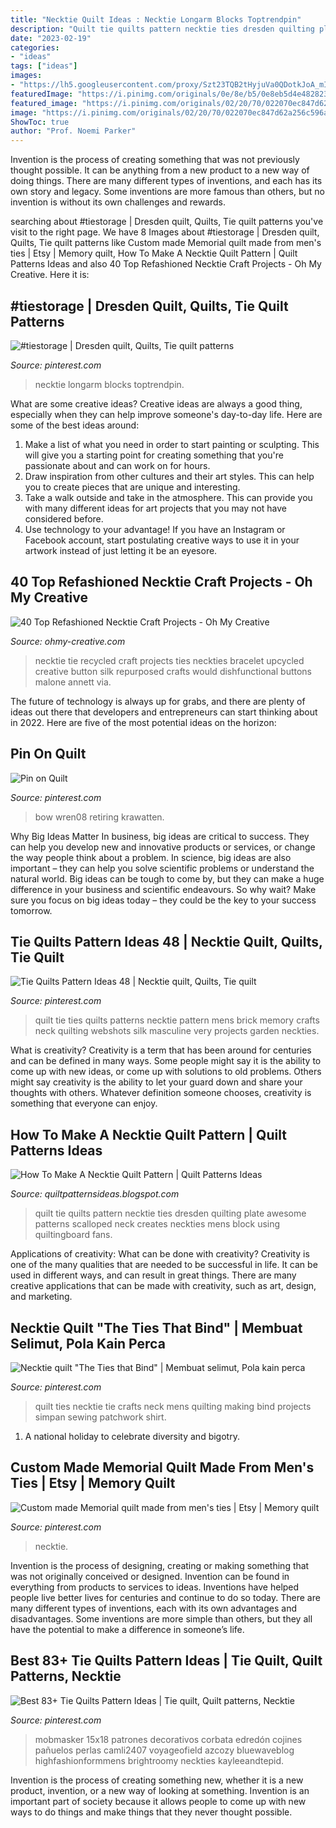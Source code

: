 ```yaml
---
title: "Necktie Quilt Ideas : Necktie Longarm Blocks Toptrendpin"
description: "Quilt tie quilts pattern necktie ties dresden quilting plate awesome patterns scalloped neck creates neckties mens block using quiltingboard fans"
date: "2023-02-19"
categories:
- "ideas"
tags: ["ideas"]
images:
- "https://lh5.googleusercontent.com/proxy/Szt23TQB2tHyjuVa0QDotkJoA_mInLb7SwsAybptQLObMY9EuU1yelYYTUYpMUeml0hbXzLjsYHikh1HEWbRFm__gtWMFbKxCFevg_Ihweb-qboTGAwkENw=s0-d"
featuredImage: "https://i.pinimg.com/originals/0e/8e/b5/0e8eb5d4e482823f642dbf0007dc4d24.jpg"
featured_image: "https://i.pinimg.com/originals/02/20/70/022070ec847d62a256c596a0c5c8eb54.jpg"
image: "https://i.pinimg.com/originals/02/20/70/022070ec847d62a256c596a0c5c8eb54.jpg"
ShowToc: true
author: "Prof. Noemi Parker"
---
```



Invention is the process of creating something that was not previously thought possible. It can be anything from a new product to a new way of doing things. There are many different types of inventions, and each has its own story and legacy. Some inventions are more famous than others, but no invention is without its own challenges and rewards.

	

		
searching about #tiestorage | Dresden quilt, Quilts, Tie quilt patterns you've visit to the right page. We have 8 Images about #tiestorage | Dresden quilt, Quilts, Tie quilt patterns like Custom made Memorial quilt made from men&#039;s ties | Etsy | Memory quilt, How To Make A Necktie Quilt Pattern | Quilt Patterns Ideas and also 40 Top Refashioned Necktie Craft Projects - Oh My Creative. Here it is:
		
    
## #tiestorage | Dresden Quilt, Quilts, Tie Quilt Patterns

<img loading=lazy src="https://i.pinimg.com/originals/78/9f/6e/789f6e336991661d1378aed3f9b68db9.jpg" onerror="this.onerror=null;this.src='https://tse1.mm.bing.net/th?id=OIP.KfJPzfVB2qVoENMr4WL6NAHaJ4&amp;pid=15.1';" alt="#tiestorage | Dresden quilt, Quilts, Tie quilt patterns">

_Source: pinterest.com_

>necktie longarm blocks toptrendpin. 

	

What are some creative ideas?
Creative ideas are always a good thing, especially when they can help improve someone's day-to-day life. Here are some of the best ideas around: 
1. Make a list of what you need in order to start painting or sculpting. This will give you a starting point for creating something that you're passionate about and can work on for hours. 
2. Draw inspiration from other cultures and their art styles. This can help you to create pieces that are unique and interesting. 
3. Take a walk outside and take in the atmosphere. This can provide you with many different ideas for art projects that you may not have considered before. 
4. Use technology to your advantage! If you have an Instagram or Facebook account, start postulating creative ways to use it in your artwork instead of just letting it be an eyesore.

    
## 40 Top Refashioned Necktie Craft Projects - Oh My Creative

<img loading=lazy src="http://www.ohmy-creative.com/wp-content/uploads/2013/05/il_570xN.113402479.jpg" onerror="this.onerror=null;this.src='https://tse3.mm.bing.net/th?id=OIP.rNu3ZX-Uo16gM2TK-BY2TgHaJ4&amp;pid=15.1';" alt="40 Top Refashioned Necktie Craft Projects - Oh My Creative">

_Source: ohmy-creative.com_

>necktie tie recycled craft projects ties neckties bracelet upcycled creative button silk repurposed crafts would dishfunctional buttons malone annett via. 

	

The future of technology is always up for grabs, and there are plenty of ideas out there that developers and entrepreneurs can start thinking about in 2022. Here are five of the most potential ideas on the horizon:

    
## Pin On Quilt

<img loading=lazy src="https://i.pinimg.com/736x/07/3c/44/073c4468375d6fd052d2c69bd87bb585.jpg" onerror="this.onerror=null;this.src='https://tse4.mm.bing.net/th?id=OIP.e5l8R6GFzRMFCsC69I7naQHaOE&amp;pid=15.1';" alt="Pin on Quilt">

_Source: pinterest.com_

>bow wren08 retiring krawatten. 

	

Why Big Ideas Matter
In business, big ideas are critical to success. They can help you develop new and innovative products or services, or change the way people think about a problem. In science, big ideas are also important – they can help you solve scientific problems or understand the natural world.
Big ideas can be tough to come by, but they can make a huge difference in your business and scientific endeavours. So why wait? Make sure you focus on big ideas today – they could be the key to your success tomorrow.

    
## Tie Quilts Pattern Ideas 48 | Necktie Quilt, Quilts, Tie Quilt

<img loading=lazy src="https://i.pinimg.com/originals/64/62/44/6462441acc86d9992f309f265628bf88.jpg" onerror="this.onerror=null;this.src='https://tse3.mm.bing.net/th?id=OIP.AARGbaHkl5pMfL4vu2fr4QHaHS&amp;pid=15.1';" alt="Tie Quilts Pattern Ideas 48 | Necktie quilt, Quilts, Tie quilt">

_Source: pinterest.com_

>quilt tie ties quilts patterns necktie pattern mens brick memory crafts neck quilting webshots silk masculine very projects garden neckties. 

	

What is creativity?
Creativity is a term that has been around for centuries and can be defined in many ways. Some people might say it is the ability to come up with new ideas, or come up with solutions to old problems. Others might say creativity is the ability to let your guard down and share your thoughts with others. Whatever definition someone chooses, creativity is something that everyone can enjoy.

    
## How To Make A Necktie Quilt Pattern | Quilt Patterns Ideas

<img loading=lazy src="https://lh5.googleusercontent.com/proxy/Szt23TQB2tHyjuVa0QDotkJoA_mInLb7SwsAybptQLObMY9EuU1yelYYTUYpMUeml0hbXzLjsYHikh1HEWbRFm__gtWMFbKxCFevg_Ihweb-qboTGAwkENw=s0-d" onerror="this.onerror=null;this.src='https://tse2.mm.bing.net/th?id=OIP.0tOaPg3hnY212AMgSaT7LQAAAA&amp;pid=15.1';" alt="How To Make A Necktie Quilt Pattern | Quilt Patterns Ideas">

_Source: quiltpatternsideas.blogspot.com_

>quilt tie quilts pattern necktie ties dresden quilting plate awesome patterns scalloped neck creates neckties mens block using quiltingboard fans. 

	

Applications of creativity: What can be done with creativity?
Creativity is one of the many qualities that are needed to be successful in life. It can be used in different ways, and can result in great things. There are many creative applications that can be made with creativity, such as art, design, and marketing.

    
## Necktie Quilt &quot;The Ties That Bind&quot; | Membuat Selimut, Pola Kain Perca

<img loading=lazy src="https://i.pinimg.com/originals/0e/8e/b5/0e8eb5d4e482823f642dbf0007dc4d24.jpg" onerror="this.onerror=null;this.src='https://tse4.mm.bing.net/th?id=OIP.LBqsIV-M9OhQ8L7QVVXUXQHaFj&amp;pid=15.1';" alt="Necktie quilt &quot;The Ties that Bind&quot; | Membuat selimut, Pola kain perca">

_Source: pinterest.com_

>quilt ties necktie tie crafts neck mens quilting making bind projects simpan sewing patchwork shirt. 

	

1. A national holiday to celebrate diversity and bigotry.

    
## Custom Made Memorial Quilt Made From Men&#039;s Ties | Etsy | Memory Quilt

<img loading=lazy src="https://i.pinimg.com/originals/02/20/70/022070ec847d62a256c596a0c5c8eb54.jpg" onerror="this.onerror=null;this.src='https://tse1.mm.bing.net/th?id=OIP.2ha5RX_QsY_rB-EzxEZPPQHaFj&amp;pid=15.1';" alt="Custom made Memorial quilt made from men&#039;s ties | Etsy | Memory quilt">

_Source: pinterest.com_

>necktie. 

	

Invention is the process of designing, creating or making something that was not originally conceived or designed. Invention can be found in everything from products to services to ideas. Inventions have helped people live better lives for centuries and continue to do so today. There are many different types of inventions, each with its own advantages and disadvantages. Some inventions are more simple than others, but they all have the potential to make a difference in someone’s life.

    
## Best 83+ Tie Quilts Pattern Ideas | Tie Quilt, Quilt Patterns, Necktie

<img loading=lazy src="https://i.pinimg.com/originals/76/01/99/760199bd3264c777eea4e25a1b2503e5.jpg" onerror="this.onerror=null;this.src='https://tse4.mm.bing.net/th?id=OIP.XQMbaWA0dpAiz32hRPcUAQHaJ3&amp;pid=15.1';" alt="Best 83+ Tie Quilts Pattern Ideas | Tie quilt, Quilt patterns, Necktie">

_Source: pinterest.com_

>mobmasker 15x18 patrones decorativos corbata edredón cojines pañuelos perlas camli2407 voyageofield azcozy bluewaveblog highfashionformmens brightroomy neckties kayleeandtepid. 

	

Invention is the process of creating something new, whether it is a new product, invention, or a new way of looking at something. Invention is an important part of society because it allows people to come up with new ways to do things and make things that they never thought possible.

